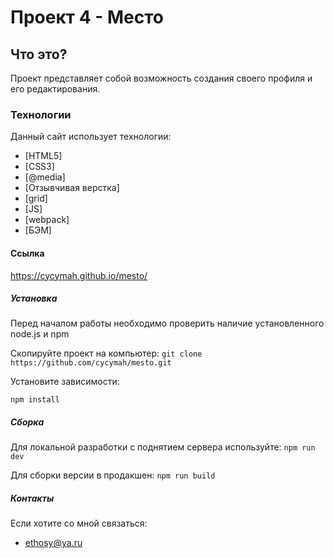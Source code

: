 # Проект 4 - Место
## Что это?

Проект представляет собой возможность создания своего профиля и его редактирования.

### Технологии

Данный сайт использует технологии:

* [HTML5]
* [CSS3]  
* [@media]
* [Отзывчивая верстка]
* [grid]
* [JS]
* [webpack]
* [БЭМ]

#### Ссылка

  https://cycymah.github.io/mesto/

##### Установка

Перед началом работы необходимо проверить наличие установленного node.js и npm

Скопируйте проект на компьютер:
`git clone https://github.com/cycymah/mesto.git`

Установите зависимости:

`npm install`

##### Сборка

Для локальной разработки с поднятием сервера используйте:
`npm run dev`

Для сборки версии в продакшен:
`npm run build`

##### Контакты

Если хотите со мной связаться:

- ethosy@ya.ru



